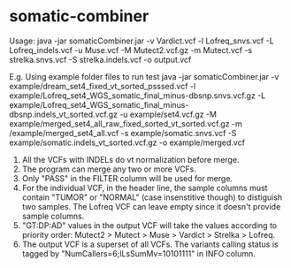 # somatic-combiner

Usage:
java -jar somaticCombiner.jar -v Vardict.vcf -l Lofreq_snvs.vcf -L Lofreq_indels.vcf -u Muse.vcf -M Mutect2.vcf.gz -m Mutect.vcf -s strelka.snvs.vcf -S strelka.indels.vcf -o output.vcf

E.g.
Using example folder files to run test
java -jar somaticCombiner.jar -v example/dream_set4_fixed_vt_sorted_psssed.vcf -l example/Lofreq_set4_WGS_somatic_final_minus-dbsnp.snvs.vcf.gz -L example/Lofreq_set4_WGS_somatic_final_minus-dbsnp.indels_vt_sorted.vcf.gz -u example/set4.vcf.gz -M example/merged_set4_all_raw_fixed_sorted_vt_sorted.vcf.gz -m /example/merged_set4_all.vcf -s example/somatic.snvs.vcf -S example/somatic.indels_vt_sorted.vcf.gz -o example/merged.vcf

1. All the VCFs with INDELs do vt normalization before merge.
2. The program can merge any two or more VCFs.
3. Only "PASS" in the FILTER column will be used for merge.
4. For the individual VCF, in the header line, the sample columns must contain "TUMOR" or "NORMAL" (case insenstitive though) to distiguish two samples. The Lofreq VCF can leave empty since it doesn't provide sample columns.
5. "GT:DP:AD" values in the output VCF will take the values according to priority order: Mutect2 > Mutect > Muse > Vardict > Strelka > Lofreq.
6. The output VCF is a superset of all VCFs. The variants calling status is tagged by "NumCallers=6;lLsSumMv=10101111" in INFO column. 